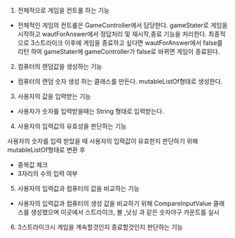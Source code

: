 1. 전체적으로 게임을 컨트롤 하는 기능

- 전체적인 게임의 컨트롤은 GameController에서 담당한다. 
gameStater로 게임을 시작하고 wautForAnswer에서 정답처리 및 재시작,종료 기능을 처리한다. 최종적으로 3스트라이크 이후에 게임을 종료하고 싶다면 wautForAnswer에서 false를 리턴 하여 gameStater에 gameController가 false로 바뀌면 게임이 종료된다.

2. 컴퓨터의 랜덤값을 생성하는 기능
- 컴퓨터의 랜덤 숫자 생성 하는 클래스를 만든다. mutableListOf<Int>형태로 생성한다.

3. 사용자의 값을 입력받는 기능
- 사용자가 숫자를 입력받을때는 String 형태로 입력받는다.

4. 사용자의 입력값의 유효성을 판단하는 기능
   
사용자의 숫자를 입력 받았을 때 사용자의 입력값이 유효한지 판단하기 위해 mutableListOf<Int>형태로 변환 후
- 중복값 체크
- 3자리의 수의 입력 여부

5. 사용자의 입력값과 컴퓨터의 값을 비교하는 기능
- 사용자의 입력값과 컴퓨터의 생성 값을 비교하기 위해 CompareInputValue 클래스를 생성했으며 이곳에서 스트라이크, 볼 ,낫싱
과 같은 숫자야구 카운트를 실시

6. 3스트라이크시 게임을 계속할것인지 종료할것인지 판단하는 기능
